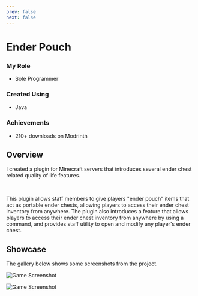 ```yaml
---
prev: false
next: false
---
```


# Ender Pouch

### My Role
- Sole Programmer

### Created Using
- Java

### Achievements
- 210+ downloads on Modrinth

## Overview
I created a plugin for Minecraft servers that introduces several ender chest related quality of life features.

<br />

This plugin allows staff members to give players "ender pouch" items that act as portable ender chests, allowing players to access their ender chest inventory from anywhere. The plugin also introduces a feature that allows players to access their ender chest inventory from anywhere by using a command, and provides staff utility to open and modify any player's ender chest.

## Showcase
The gallery below shows some screenshots from the project.

![Game Screenshot](https://cdn.modrinth.com/data/xDSJUBkm/images/a23f74709bd4ccf9cab286f61875423c8ba3eb50.png)

![Game Screenshot](https://cdn.modrinth.com/data/xDSJUBkm/images/1df131668e8da65008dfe7586b5d42c022dbc95e.png)